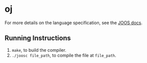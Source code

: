 # oj
For more details on the language specification, see the [JOOS docs](www.student.cs.uwaterloo.ca/~cs444/joos.html).

## Running Instructions
1. `make`, to build the compiler.
2. `./joosc file_path`, to compile the file at `file_path`.

